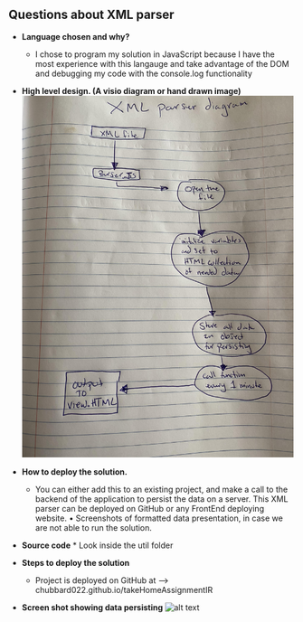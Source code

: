 ## Questions about XML parser


* __Language chosen and why?__
    * I chose to program my solution in JavaScript because I have the most experience with this langauge and take advantage of the DOM and debugging my code with the console.log functionality 
* __High level design. (A visio diagram or hand drawn image)__
    ![alt text](./images/parserDiagram.jpg)
* __How to deploy the solution.__
    * You can either add this to an existing project, and make a call to the backend of the application to persist the data on a server. This XML parser can be deployed on GitHub or any FrontEnd deploying website.
	•	Screenshots of formatted data presentation, in case we are not able to run the solution.
* __Source code__
        * Look inside the util folder
* __Steps to deploy the solution__
    * Project is deployed on GitHub at --> chubbard022.github.io/takeHomeAssignmentIR


* __Screen shot showing data persisting__
    ![alt text](./images/screenshotDataPersist)